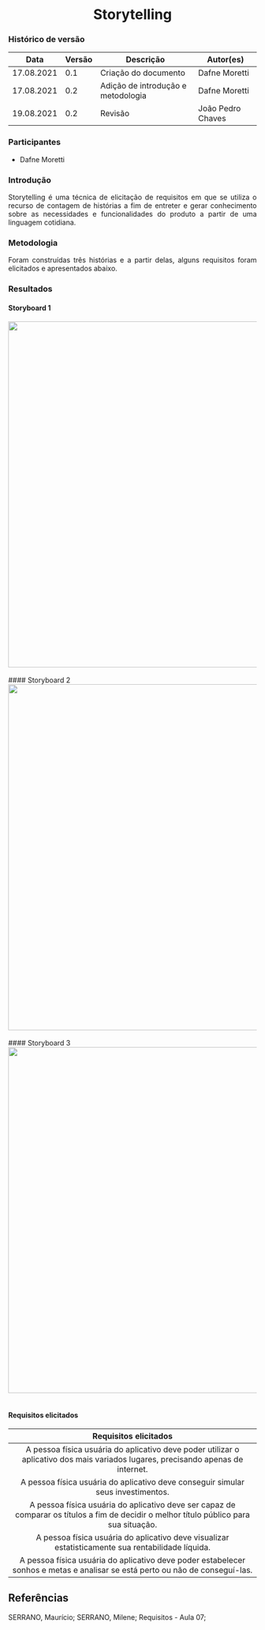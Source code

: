 # <center> Storytelling


### Histórico de versão<br>

|Data | Versão | Descrição | Autor(es)|
| -- | -- | -- | -- |
| 17.08.2021 | 0.1 | Criação do documento | Dafne Moretti |
| 17.08.2021 | 0.2 | Adição de introdução e metodologia | Dafne Moretti |
| 19.08.2021 | 0.2 | Revisão | João Pedro Chaves |

### Participantes

* Dafne Moretti

### Introdução
<div align="justify"> Storytelling é uma técnica de elicitação de requisitos em que se utiliza o recurso de contagem de histórias a fim de entreter e gerar conhecimento sobre as necessidades e funcionalidades do produto a partir de uma linguagem cotidiana.
</div>


### Metodologia
<div align="justify"> Foram construídas três histórias e a partir delas, alguns requisitos foram elicitados e apresentados abaixo.
</div>

### Resultados
#### Storyboard 1
<div align="justify">
<img width="1000px" height="700px" src="../assets/storyboard1.png">
</div>


<br>
#### Storyboard 2 
<div align="justify">
<img width="1000px" height="700px" src="../assets/storyboard2.png">
</div>

<br>
#### Storyboard 3 
<div align="justify">
<img width="1000px" height="700px" src="../assets/storyboard3.png">
</div>
<br>

#### Requisitos elicitados

| Requisitos elicitados |
|:--:|
| A pessoa física usuária do aplicativo deve poder utilizar o aplicativo dos mais variados lugares, precisando apenas de internet. | 
| A pessoa física usuária do aplicativo deve conseguir simular seus investimentos.  |
| A pessoa física usuária do aplicativo deve ser capaz de comparar os títulos a fim de decidir o melhor título público para sua situação. |
| A pessoa física usuária do aplicativo deve visualizar estatisticamente sua rentabilidade líquida. |
| A pessoa física usuária do aplicativo deve poder estabelecer sonhos e metas e analisar se está perto ou não de conseguí-las. |

## Referências
SERRANO, Maurício; SERRANO, Milene; Requisitos - Aula 07;